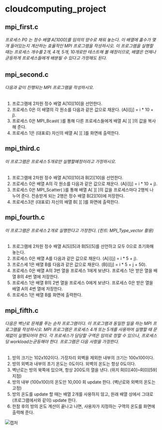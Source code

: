 # cloudcomputing_project

## mpi_first.c
###### 프로세스 P0 는 정수 배열 A[1000]를 임의의 양수로 채워 놓는다. 이 배열에 홀수가 몇 개 들어있는지 계산하는 효율적인 MPI 프로그램을 작성하시오. 이 프로그램을 실행할 때는 프로세스 개수를 2개, 4개, 5개, 10개로만 테스트해 볼 예정이므로, 배열은 언제나 균등하게 프로세스들에게 배분될 수 있다고 가정해도 된다.

## mpi_second.c
###### 다음과 같이 진행되는 MPI 프로그램을 작성하시오.  
1. 프로그램에 2차원 정수 배열 A[10][10]을 선언한다.  
2. 프로세스 0은 이 배열의 각 원소를 다음과 같은 값으로 채운다. (A[i][j] = i * 10 + j).  
3. 프로세스 0은 MPI_Bcast( )를 통해 다른 프로세스들에게 배열 A[ ][ ]의 값을 복사해 준다.  
4. 프로세스 1은 (대표로) 자신의 배열 A[ ][ ]를 화면에 출력한다.  

## mpi_third.c
###### 이 프로그램은 프로세스 5개로만 실행할예정이라고 가정하시오.  
1. 프로그램에 2차원 정수 배열 A[10][10]과 B[2][10]을 선언한다.  
2. 프로세스 0은 배열 A의 각 원소를 다음과 같은 값으로 채운다. (A[i][j] = i * 10 + j).  
3. 프로세스 0은 MPI_Scatter( )를 통해 배열 A[ ][ ]의 값을 프로세스마다 2행씩 나누어 준다. 전송받게 되는 2행은 정수 배열 B[2][10]에 저장한다.  
4. 프로세스3은 (대표로) 자신의 배열 B[ ][ ]를 화면에 출력한다.  

## mpi_fourth.c
###### 이 프로그램은 프로세스 2개로 실행한다고 가정한다. (힌트: MPI_Type_vector 활용)  
1. 프로그램에 2차원 정수 배열 A[5][5]과 B[5][5]를 선언하고 모두 0으로 초기화해 놓는다.  
2. 프로세스 0은 배열 A를 다음과 같은 값으로 채운다. (A[i][j] = i * 5 + j).  
3. 프로스세 1은 배열 B를 다음과 같은 값으로 채운다. (B[i][j] = i * 5 + j + 50).  
4. 프로세스 0은 배열 A의 3번 열을 프로세스 1에게 보낸다. 프로세스 1은 받은 열을 배열 B의 4번 열에 저장한다.  
5. 프로세스 1은 배열 B의 2번 열을 프로세스 0에게 보낸다. 프로세스 0은 받은 열을 배열 A의 4번 열에 저장한다.  
6. 프로세스 1은 배열 B를 화면에 출력한다.  

## mpi_fifth.c
###### 다음은 벽난로 문제를 푸는 순차 프로그램이다. 이 프로그램과 동일한 일을 하는 MPI 프로그램을 작성하시오. MPI 프로그램은 프로세스 4개 또는 5개를 사용하여 실행할 때 문제없이 실행되어야 한다. 각 프로세스가 담당할 구역은 임의로 정할 수 있으나, 프로세스당 workload는균등해야 한다. 프로그램은 다음 사항을 가정한다.  
1. 방의 크기는 102x102이다. 가장자리 외벽을 제외한 내부의 크기는 100x100이다.  
2. 방의 외벽과 내부의 초기 온도는 0도이다. 외벽의 온도는 항상 0도이다.  
3. 벽난로는 방의 북쪽에 있으며, 항상 200도의 열을 낸다. (위치 R[0][40]~R[0][59] 지점)  
4. 방의 내부 (100x100)의 온도만 10,000 회 update 한다. (벽난로와 외벽의 온도는 고정)  
5. 방의 온도를 update 할 때는 배열 2개를 사용하지 않고, 원래 배열 상에서 그대로(프로그램에서와 같이) update 한다.  
6. 한참 후의 방의 온도 계산이 끝나고 나면, 사용자가 지정하는 구역의 온도를 화면에 출력해 준다.  


![캡처](https://user-images.githubusercontent.com/66764321/110909378-5ebe8300-8353-11eb-9053-5735bdbd2046.JPG)
